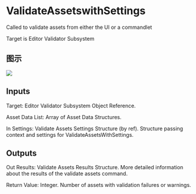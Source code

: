 # ValidateAssetswithSettings

Called to validate assets from either the UI or a commandlet

Target is Editor Validator Subsystem

## 图示

![]($-20221218-18015613.png)

## Inputs

Target: Editor Validator Subsystem Object Reference.

Asset Data List: Array of Asset Data Structures.

In Settings: Validate Assets Settings Structure (by ref). Structure passing context and settings for ValidateAssetsWithSettings.  

## Outputs

Out Results: Validate Assets Results Structure. More detailed information about the results of the validate assets command.

Return Value: Integer. Number of assets with validation failures or warnings.

